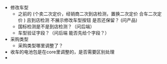 - 修改车型
	- 之前的 (个卖二次定价，经销商二次到店检测，置换二次定价 合车二次定价 ) 且到店检测  不展示修改车型按钮 是否还保留？ (问产品)
	- 国标检测是不是到店检测？（问后端）
	- 车型验证字段？（问后端 能否先给个字段？）
- 采购类型
	- 采购类型哪里调整了？
- 收车的电池包是在core里调整的，是否需要区别处理
-
